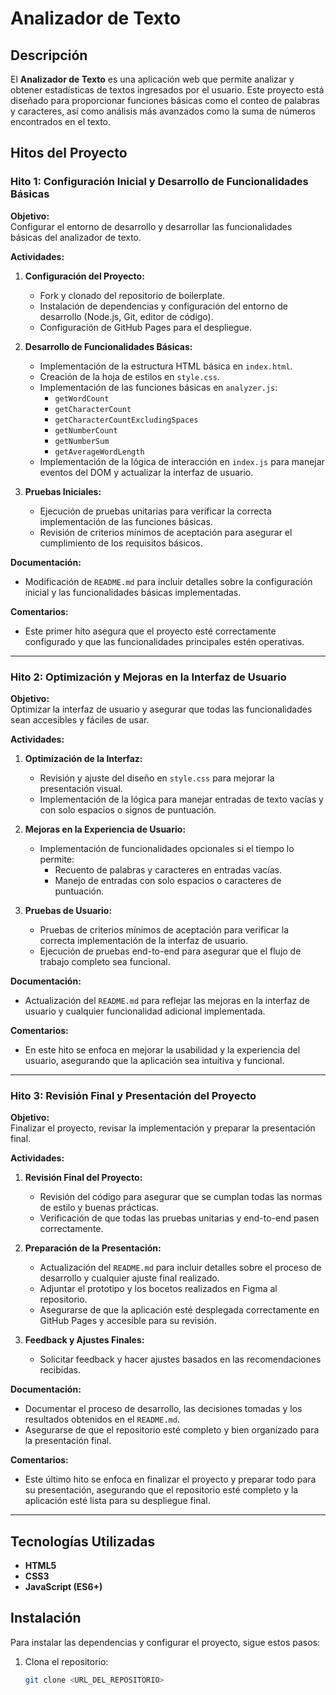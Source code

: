# Analizador de Texto

## Descripción

El **Analizador de Texto** es una aplicación web que permite analizar y obtener estadísticas de textos ingresados por el usuario. Este proyecto está diseñado para proporcionar funciones básicas como el conteo de palabras y caracteres, así como análisis más avanzados como la suma de números encontrados en el texto.

## Hitos del Proyecto

### Hito 1: Configuración Inicial y Desarrollo de Funcionalidades Básicas

**Objetivo:**  
Configurar el entorno de desarrollo y desarrollar las funcionalidades básicas del analizador de texto.

**Actividades:**
1. **Configuración del Proyecto:**
   - Fork y clonado del repositorio de boilerplate.
   - Instalación de dependencias y configuración del entorno de desarrollo (Node.js, Git, editor de código).
   - Configuración de GitHub Pages para el despliegue.

2. **Desarrollo de Funcionalidades Básicas:**
   - Implementación de la estructura HTML básica en `index.html`.
   - Creación de la hoja de estilos en `style.css`.
   - Implementación de las funciones básicas en `analyzer.js`:
     - `getWordCount`
     - `getCharacterCount`
     - `getCharacterCountExcludingSpaces`
     - `getNumberCount`
     - `getNumberSum`
     - `getAverageWordLength`
   - Implementación de la lógica de interacción en `index.js` para manejar eventos del DOM y actualizar la interfaz de usuario.

3. **Pruebas Iniciales:**
   - Ejecución de pruebas unitarias para verificar la correcta implementación de las funciones básicas.
   - Revisión de criterios mínimos de aceptación para asegurar el cumplimiento de los requisitos básicos.

**Documentación:**
   - Modificación de `README.md` para incluir detalles sobre la configuración inicial y las funcionalidades básicas implementadas.

**Comentarios:**
   - Este primer hito asegura que el proyecto esté correctamente configurado y que las funcionalidades principales estén operativas.

---

### Hito 2: Optimización y Mejoras en la Interfaz de Usuario

**Objetivo:**  
Optimizar la interfaz de usuario y asegurar que todas las funcionalidades sean accesibles y fáciles de usar.

**Actividades:**
1. **Optimización de la Interfaz:**
   - Revisión y ajuste del diseño en `style.css` para mejorar la presentación visual.
   - Implementación de la lógica para manejar entradas de texto vacías y con solo espacios o signos de puntuación.

2. **Mejoras en la Experiencia de Usuario:**
   - Implementación de funcionalidades opcionales si el tiempo lo permite:
     - Recuento de palabras y caracteres en entradas vacías.
     - Manejo de entradas con solo espacios o caracteres de puntuación.

3. **Pruebas de Usuario:**
   - Pruebas de criterios mínimos de aceptación para verificar la correcta implementación de la interfaz de usuario.
   - Ejecución de pruebas end-to-end para asegurar que el flujo de trabajo completo sea funcional.

**Documentación:**
   - Actualización del `README.md` para reflejar las mejoras en la interfaz de usuario y cualquier funcionalidad adicional implementada.

**Comentarios:**
   - En este hito se enfoca en mejorar la usabilidad y la experiencia del usuario, asegurando que la aplicación sea intuitiva y funcional.

---

### Hito 3: Revisión Final y Presentación del Proyecto

**Objetivo:**  
Finalizar el proyecto, revisar la implementación y preparar la presentación final.

**Actividades:**
1. **Revisión Final del Proyecto:**
   - Revisión del código para asegurar que se cumplan todas las normas de estilo y buenas prácticas.
   - Verificación de que todas las pruebas unitarias y end-to-end pasen correctamente.

2. **Preparación de la Presentación:**
   - Actualización del `README.md` para incluir detalles sobre el proceso de desarrollo y cualquier ajuste final realizado.
   - Adjuntar el prototipo y los bocetos realizados en Figma al repositorio.
   - Asegurarse de que la aplicación esté desplegada correctamente en GitHub Pages y accesible para su revisión.

3. **Feedback y Ajustes Finales:**
   - Solicitar feedback y hacer ajustes basados en las recomendaciones recibidas.

**Documentación:**
   - Documentar el proceso de desarrollo, las decisiones tomadas y los resultados obtenidos en el `README.md`.
   - Asegurarse de que el repositorio esté completo y bien organizado para la presentación final.

**Comentarios:**
   - Este último hito se enfoca en finalizar el proyecto y preparar todo para su presentación, asegurando que el repositorio esté completo y la aplicación esté lista para su despliegue final.

---

## Tecnologías Utilizadas

- **HTML5**
- **CSS3**
- **JavaScript (ES6+)**

## Instalación

Para instalar las dependencias y configurar el proyecto, sigue estos pasos:

1. Clona el repositorio:
   ```bash
   git clone <URL_DEL_REPOSITORIO>
